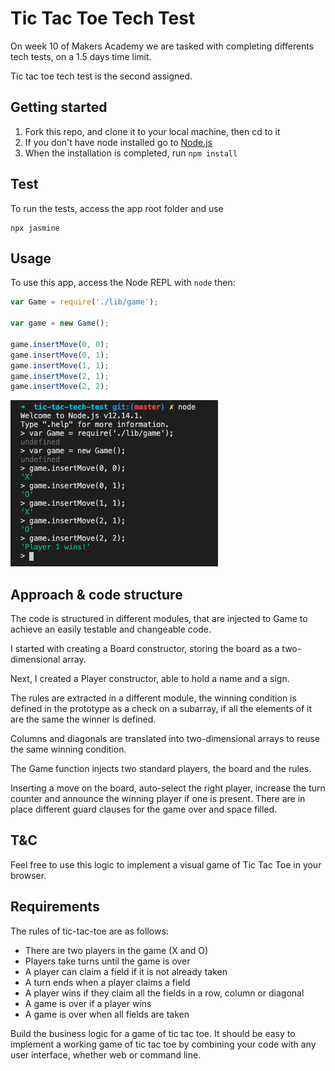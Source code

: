 # Tic Tac Toe Tech Test

On week 10 of Makers Academy we are tasked with completing differents tech tests, on a 1.5 days time limit.

Tic tac toe tech test is the second assigned.

## Getting started

1. Fork this repo, and clone it to your local machine, then cd to it
2. If you don't have node installed go to [Node.js](https://nodejs.org/en/)
3. When the installation is completed, run `npm install`

## Test

To run the tests, access the app root folder and use
```
npx jasmine
```

## Usage

To use this app, access the Node REPL with `node` then:

```javascript
var Game = require('./lib/game');

var game = new Game();

game.insertMove(0, 0);
game.insertMove(0, 1);
game.insertMove(1, 1);
game.insertMove(2, 1);
game.insertMove(2, 2);
```

![node](img/node.png)

## Approach & code structure

The code is structured in different modules, that are injected to Game to achieve an easily testable and changeable code.

I started with creating a Board constructor, storing the board as a two-dimensional array.

Next, I created a Player constructor, able to hold a name and a sign.

The rules are extracted in a different module, the winning condition is defined in the prototype as a check on a subarray, if all the elements of it are the same the winner is defined.

Columns and diagonals are translated into two-dimensional arrays to reuse the same winning condition.

The Game function injects two standard players, the board and the rules.

Inserting a move on the board, auto-select the right player, increase the turn counter and announce the winning player if one is present.
There are in place different guard clauses for the game over and space filled.

## T&C

Feel free to use this logic to implement a visual game of Tic Tac Toe in your browser.

## Requirements

The rules of tic-tac-toe are as follows:

* There are two players in the game (X and O)
* Players take turns until the game is over
* A player can claim a field if it is not already taken
* A turn ends when a player claims a field
* A player wins if they claim all the fields in a row, column or diagonal
* A game is over if a player wins
* A game is over when all fields are taken

Build the business logic for a game of tic tac toe. It should be easy to implement a working game of tic tac toe by combining your code with any user interface, whether web or command line. 